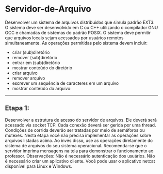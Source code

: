 # Servidor-de-Arquivo
Desenvolver um sistema de arquivos distribuídos que simula padrão EXT3. O sistema deve ser desenvolvido em C ou C++ utilizando o compilador GNU GCC e chamadas de sistemas do padrão POSIX. O sistema deve permitir que arquivos locais sejam acessados por usuários remotos simultaneamente. 
As operações permitidas pelo sistema devem incluir:  
- criar (sub)diretório 
- remover (sub)diretório 
- entrar em (sub)diretório 
- mostrar conteúdo do diretório 
- criar arquivo  
- remover arquivo 
- escrever um sequência de caracteres em um arquivo 
- mostrar conteúdo do arquivo
--------------------------------------------------------------
Etapa 1:
--------------------------------------------------------------
Desenvolver a estrutura de acesso do servidor de arquivos. Ele deverá será acessado via socket TCP. Cada conexão deverá ser gerida por uma thread. Condições de corrida deverão ser tratadas por meio de semáforos ou mutexes. Nesta etapa você não precisa implementar as operações sobre arquivos listadas acima. Ao invés disso, use as operações diretamente do sistema de arquivos do seu sistema operacional. Recomenda-se que o servidor imprima mensagens na tela para demonstrar o funcionamento ao professor.  Observações:  Não é necessário autenticação dos usuários. Não é necessário criar um aplicativo cliente. Você pode usar o aplicativo netcat disponível para Linux e Windows.
